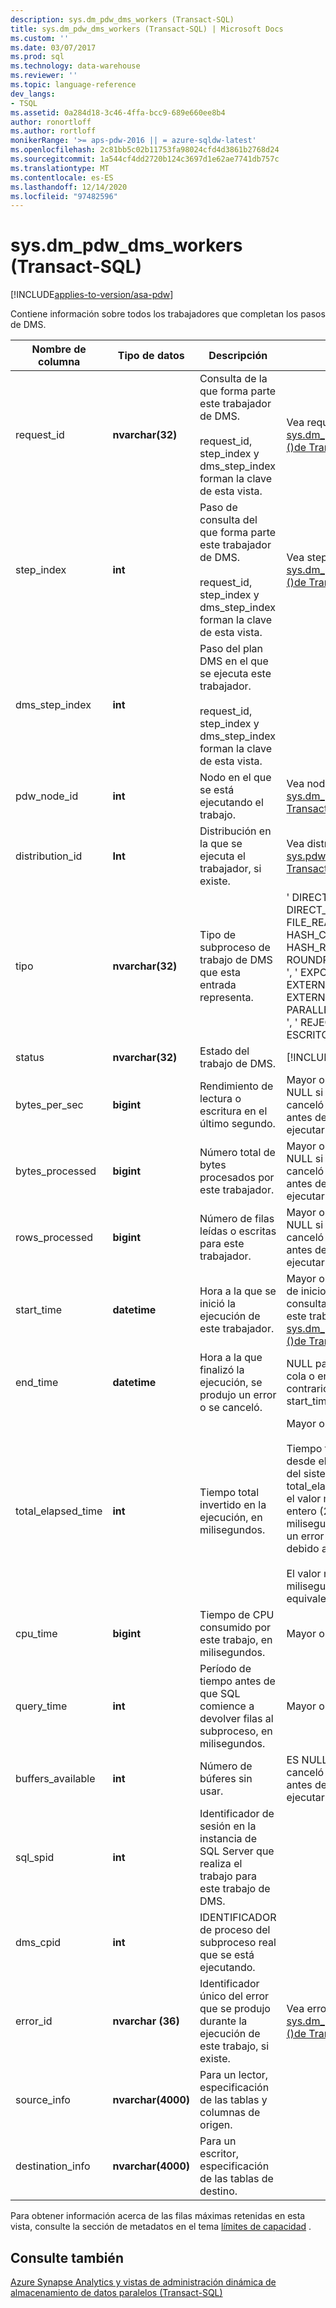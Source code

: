 ```yaml
---
description: sys.dm_pdw_dms_workers (Transact-SQL)
title: sys.dm_pdw_dms_workers (Transact-SQL) | Microsoft Docs
ms.custom: ''
ms.date: 03/07/2017
ms.prod: sql
ms.technology: data-warehouse
ms.reviewer: ''
ms.topic: language-reference
dev_langs:
- TSQL
ms.assetid: 0a284d18-3c46-4ffa-bcc9-689e660ee8b4
author: ronortloff
ms.author: rortloff
monikerRange: '>= aps-pdw-2016 || = azure-sqldw-latest'
ms.openlocfilehash: 2c81bb5c02b11753fa98024cfd4d3861b2768d24
ms.sourcegitcommit: 1a544cf4dd2720b124c3697d1e62ae7741db757c
ms.translationtype: MT
ms.contentlocale: es-ES
ms.lasthandoff: 12/14/2020
ms.locfileid: "97482596"
---
```

# <a name="sysdm_pdw_dms_workers-transact-sql"></a>sys.dm_pdw_dms_workers (Transact-SQL)
[!INCLUDE[applies-to-version/asa-pdw](../../includes/applies-to-version/asa-pdw.md)]

  Contiene información sobre todos los trabajadores que completan los pasos de DMS.  
  
|Nombre de columna|Tipo de datos|Descripción|Intervalo|  
|-----------------|---------------|-----------------|-----------|  
|request_id|**nvarchar(32)**|Consulta de la que forma parte este trabajador de DMS.<br /><br /> request_id, step_index y dms_step_index forman la clave de esta vista.|Vea request_id en [sys.dm_pdw_exec_requests &#40;&#41;de Transact-SQL ](../../relational-databases/system-dynamic-management-views/sys-dm-pdw-exec-requests-transact-sql.md).|  
|step_index|**int**|Paso de consulta del que forma parte este trabajador de DMS.<br /><br /> request_id, step_index y dms_step_index forman la clave de esta vista.|Vea step_index en [sys.dm_pdw_request_steps &#40;&#41;de Transact-SQL ](../../relational-databases/system-dynamic-management-views/sys-dm-pdw-request-steps-transact-sql.md).|  
|dms_step_index|**int**|Paso del plan DMS en el que se ejecuta este trabajador.<br /><br /> request_id, step_index y dms_step_index forman la clave de esta vista.||  
|pdw_node_id|**int**|Nodo en el que se está ejecutando el trabajo.|Vea node_id en [sys.dm_pdw_nodes &#40;&#41;de Transact-SQL ](../../relational-databases/system-dynamic-management-views/sys-dm-pdw-nodes-transact-sql.md).|  
|distribution_id|**Int**|Distribución en la que se ejecuta el trabajador, si existe.|Vea distribution_id en [sys.pdw_distributions &#40;&#41;de Transact-SQL ](../../relational-databases/system-catalog-views/sys-pdw-distributions-transact-sql.md).|  
|tipo|**nvarchar(32)**|Tipo de subproceso de trabajo de DMS que esta entrada representa.|' DIRECT_CONVERTER ', ' DIRECT_READER ', ' FILE_READER ', ' HASH_CONVERTER ', ' HASH_READER ', ' ROUNDROBIN_CONVERTER ', ' EXPORT_READER ', ' EXTERNAL_READER ', ' EXTERNAL_WRITER ', ' PARALLEL_COPY_READER ', ' REJECT_WRITER ', ' ESCRITOR '|  
|status|**nvarchar(32)**|Estado del trabajo de DMS.|[!INCLUDE[ssInfoNA](../../includes/ssinfona-md.md)]|  
|bytes_per_sec|**bigint**|Rendimiento de lectura o escritura en el último segundo.|Mayor o igual que 0. ES NULL si la consulta se canceló o produjo un error antes de que se pudiera ejecutar el trabajo.|  
|bytes_processed|**bigint**|Número total de bytes procesados por este trabajador.|Mayor o igual que 0. ES NULL si la consulta se canceló o produjo un error antes de que se pudiera ejecutar el trabajo.|  
|rows_processed|**bigint**|Número de filas leídas o escritas para este trabajador.|Mayor o igual que 0. ES NULL si la consulta se canceló o produjo un error antes de que se pudiera ejecutar el trabajo.|  
|start_time|**datetime**|Hora a la que se inició la ejecución de este trabajador.|Mayor o igual que la hora de inicio del paso de consulta al que pertenece este trabajador. Vea [sys.dm_pdw_request_steps &#40;&#41;de Transact-SQL ](../../relational-databases/system-dynamic-management-views/sys-dm-pdw-request-steps-transact-sql.md).|  
|end_time|**datetime**|Hora a la que finalizó la ejecución, se produjo un error o se canceló.|NULL para los trabajos en cola o en curso. De lo contrario, mayor que start_time.|  
|total_elapsed_time|**int**|Tiempo total invertido en la ejecución, en milisegundos.|Mayor o igual que 0.<br /><br /> Tiempo total transcurrido desde el inicio o el reinicio del sistema. Si total_elapsed_time supera el valor máximo de un entero (24,8 días en milisegundos), se producirá un error de materialización debido al desbordamiento.<br /><br /> El valor máximo en milisegundos es equivalente a 24,8 días.|  
|cpu_time|**bigint**|Tiempo de CPU consumido por este trabajo, en milisegundos.|Mayor o igual que 0.|  
|query_time|**int**|Período de tiempo antes de que SQL comience a devolver filas al subproceso, en milisegundos.|Mayor o igual que 0.|  
|buffers_available|**int**|Número de búferes sin usar.| ES NULL si la consulta se canceló o produjo un error antes de que se pudiera ejecutar el trabajo.|  
|sql_spid|**int**|Identificador de sesión en la instancia de SQL Server que realiza el trabajo para este trabajo de DMS.||  
|dms_cpid|**int**|IDENTIFICADOR de proceso del subproceso real que se está ejecutando.||  
|error_id|**nvarchar (36)**|Identificador único del error que se produjo durante la ejecución de este trabajo, si existe.|Vea error_id en [sys.dm_pdw_request_steps &#40;&#41;de Transact-SQL ](../../relational-databases/system-dynamic-management-views/sys-dm-pdw-request-steps-transact-sql.md).|  
|source_info|**nvarchar(4000)**|Para un lector, especificación de las tablas y columnas de origen.||  
|destination_info|**nvarchar(4000)**|Para un escritor, especificación de las tablas de destino.||  
  
 Para obtener información acerca de las filas máximas retenidas en esta vista, consulte la sección de metadatos en el tema [límites de capacidad](/azure/sql-data-warehouse/sql-data-warehouse-service-capacity-limits#metadata) .  
  
## <a name="see-also"></a>Consulte también  
 [Azure Synapse Analytics y vistas de administración dinámica de almacenamiento de datos paralelos &#40;Transact-SQL&#41;](../../relational-databases/system-dynamic-management-views/sql-and-parallel-data-warehouse-dynamic-management-views.md)  
  
  
